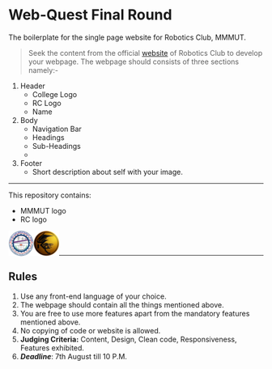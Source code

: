 # Web-Quest Final Round 
The boilerplate for the single page website for Robotics Club, MMMUT.


> Seek the content from the official [website][website] of Robotics Club to develop your webpage. The webpage should consists of three sections namely:-
1. Header
      - College Logo
      - RC Logo
      - Name 
2. Body 
      -  Navigation Bar
      -  Headings
      -  Sub-Headings
      -    
3. Footer
      - Short description about self with your image.

---


This repository contains:
-  MMMUT logo 
-  RC logo 

<img align="left"  width="50px" src="./mmm_logo.png"/>
<img align="left"  width="50px" src="./rc_logo.png"/>

<br/>
<br/>

---

## Rules
1. Use any front-end language of your choice.
2. The webpage should contain all the things mentioned above.
3. You are free to use more features apart from the mandatory features mentioned above.
4. No copying of code or website is allowed.
5. **Judging Criteria:** Content, Design, Clean code, Responsiveness, Features exhibited.
6. ___Deadline___: 7th August till 10 P.M.


[website]: http://www.roboticsclub.mmmut.ac.in/